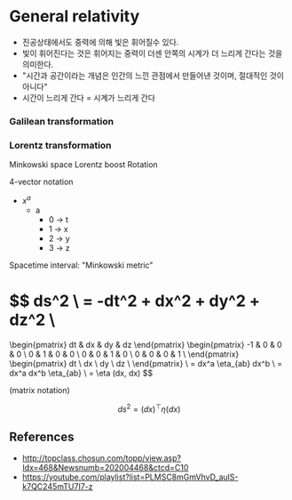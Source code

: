 # General relativity

- 진공상태에서도 중력에 의해 빛은 휘어질수 있다.
- 빛이 휘어진다는 것은 휘어지는 중력이 더센 안쪽의 시계가 더 느리게 간다는 것을 의미한다.
- "시간과 공간이라는 개념은 인간의 느낀 관점에서 만들어낸 것이며, 절대적인 것이 아니다"
- 시간이 느리게 간다 = 시계가 느리게 간다

### Galilean transformation
### Lorentz transformation

Minkowski space
Lorentz boost
Rotation

4-vector notation
- $x^a$
  - a
    - 0 -> t
    - 1 -> x
    - 2 -> y
    - 3 -> z

Spacetime interval: "Minkowski metric"

$$
ds^2 \\
= -dt^2 + dx^2 + dy^2 + dz^2 \\
=
\begin{pmatrix}
dt & dx & dy & dz
\end{pmatrix}
\begin{pmatrix}
-1 & 0 & 0 & 0 \\
0 & 1 & 0 & 0 \\
0 & 0 & 1 & 0 \\
0 & 0 & 0 & 1 \\
\end{pmatrix}
\begin{pmatrix}
dt \\
dx \\
dy \\
dz \\
\end{pmatrix} \\
= dx^a \eta_{ab} dx^b \\
= dx^a dx^b \eta_{ab} \\
= \eta (dx, dx)
$$

(matrix notation)

$$
ds^2 = (dx)^\top \eta (dx)
$$

## References

- http://topclass.chosun.com/topp/view.asp?Idx=468&Newsnumb=202004468&ctcd=C10
- https://youtube.com/playlist?list=PLMSC8mGmVhvD_aulS-k7QC245mTU7I7-z
